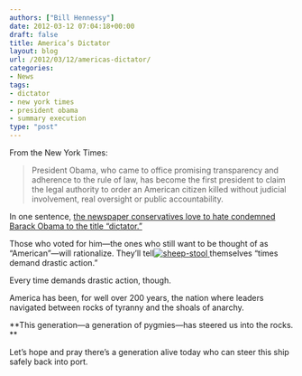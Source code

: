 ```yaml
---
authors: ["Bill Hennessy"]
date: 2012-03-12 07:04:18+00:00
draft: false
title: America’s Dictator
layout: blog
url: /2012/03/12/americas-dictator/
categories:
- News
tags:
- dictator
- new york times
- president obama
- summary execution
type: "post"
---
```


From the New York Times:

 

>   
> 
> President Obama, who came to office promising transparency and adherence to the rule of law, has become the first president to claim the legal authority to order an American citizen killed without judicial involvement, real oversight or public accountability. 
> 
> 

 

In one sentence, [the newspaper conservatives love to hate condemned Barack Obama to the title “dictator.”](https://www.nytimes.com/2012/03/11/opinion/sunday/the-power-to-kill.html?_r=1)

 

Those who voted for him—the ones who still want to be thought of as “American”—will rationalize. They’ll tell[![sheep-stool](https://ludicrite.files.wordpress.com/2012/03/sheep-stool_thumb.jpg)
](https://ludicrite.files.wordpress.com/2012/03/sheep-stool.jpg) themselves “times demand drastic action.”

 

Every time demands drastic action, though. 

 

America has been, for well over 200 years, the nation where leaders navigated between rocks of tyranny and the shoals of anarchy. 

 

**This generation—a generation of pygmies—has steered us into the rocks. **

 

Let’s hope and pray there’s a generation alive today who can steer this ship safely back into port. 
